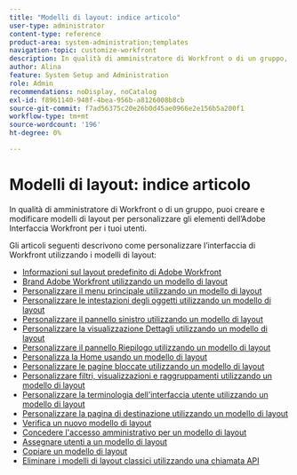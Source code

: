 ```yaml
---
title: "Modelli di layout: indice articolo"
user-type: administrator
content-type: reference
product-area: system-administration;templates
navigation-topic: customize-workfront
description: In qualità di amministratore di Workfront o di un gruppo, puoi creare e modificare modelli di layout per personalizzare gli elementi dell’interfaccia di Workfront per i tuoi utenti.
author: Alina
feature: System Setup and Administration
role: Admin
recommendations: noDisplay, noCatalog
exl-id: f8961140-948f-4bea-956b-a8126008b8cb
source-git-commit: f7ad56375c20e26b0d45ae0966e2e156b5a200f1
workflow-type: tm+mt
source-wordcount: '196'
ht-degree: 0%

---
```


# Modelli di layout: indice articolo

<!-- Audited: 2/2024 -->

In qualità di amministratore di Workfront o di un gruppo, puoi creare e modificare modelli di layout per personalizzare gli elementi dell’Adobe
Interfaccia Workfront per i tuoi utenti.

Gli articoli seguenti descrivono come personalizzare l’interfaccia di Workfront utilizzando i modelli di layout:

* [Informazioni sul layout predefinito di Adobe Workfront](/help/quicksilver/administration-and-setup/customize-workfront/use-layout-templates/about-the-default-wf-layout.md)
* [Brand Adobe Workfront utilizzando un modello di layout](/help/quicksilver/administration-and-setup/customize-workfront/use-layout-templates/brand-wf-using-a-layout-template.md)
* [Personalizzare il menu principale utilizzando un modello di layout](/help/quicksilver/administration-and-setup/customize-workfront/use-layout-templates/customize-main-menu.md)
* [Personalizzare le intestazioni degli oggetti utilizzando un modello di layout](../../customize-workfront/use-layout-templates/customize-object-headers.md)
* [Personalizzare il pannello sinistro utilizzando un modello di layout](/help/quicksilver/administration-and-setup/customize-workfront/use-layout-templates/customize-left-panel.md)
* [Personalizzare la visualizzazione Dettagli utilizzando un modello di layout](/help/quicksilver/administration-and-setup/customize-workfront/use-layout-templates/customize-details-view-layout-template.md)
* [Personalizzare il pannello Riepilogo utilizzando un modello di layout](/help/quicksilver/administration-and-setup/customize-workfront/use-layout-templates/customize-home-summary-layout-template.md)
* [Personalizza la Home usando un modello di layout](/help/quicksilver/administration-and-setup/customize-workfront/use-layout-templates/customize-new-home-layout-template.md)
* [Personalizzare le pagine bloccate utilizzando un modello di layout](/help/quicksilver/administration-and-setup/customize-workfront/use-layout-templates/customize-pinned-pages.md)
* [Personalizzare filtri, visualizzazioni e raggruppamenti utilizzando un modello di layout](/help/quicksilver/administration-and-setup/customize-workfront/use-layout-templates/customize-fvg-list-controls-layout-template.md)
* [Personalizzare la terminologia dell&#39;interfaccia utente utilizzando un modello di layout](/help/quicksilver/administration-and-setup/customize-workfront/use-layout-templates/customize-terminology.md)
* [Personalizzare la pagina di destinazione utilizzando un modello di layout](/help/quicksilver/administration-and-setup/customize-workfront/use-layout-templates/customize-landing-page.md)
* [Verifica un nuovo modello di layout](/help/quicksilver/administration-and-setup/customize-workfront/use-layout-templates/test-a-layout-template.md)
* [Concedere l&#39;accesso amministrativo per un modello di layout](/help/quicksilver/administration-and-setup/customize-workfront/use-layout-templates/grant-admin-access-layout-template.md)
* [Assegnare utenti a un modello di layout](/help/quicksilver/administration-and-setup/customize-workfront/use-layout-templates/assign-users-to-layout-template.md)
* [Copiare un modello di layout](/help/quicksilver/administration-and-setup/customize-workfront/use-layout-templates/copy-a-layout-template.md)
* [Eliminare i modelli di layout classici utilizzando una chiamata API](/help/quicksilver/administration-and-setup/customize-workfront/use-layout-templates/delete-classic-layout-templates.md)
